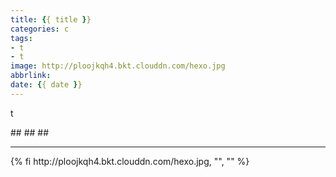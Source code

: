 ```yaml
---
title: {{ title }}
categories: c
tags:
- t
- t
image: http://ploojkqh4.bkt.clouddn.com/hexo.jpg
abbrlink: 
date: {{ date }}
---
```

<p class="description">t</p>
<!-- more -->
##
##
##
<hr />
{% fi http://ploojkqh4.bkt.clouddn.com/hexo.jpg, "", "" %}
